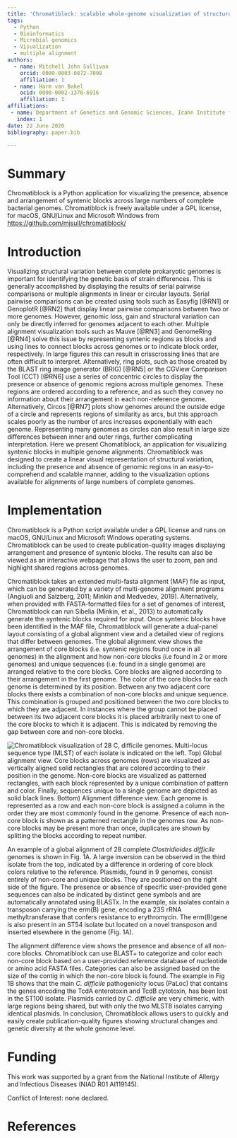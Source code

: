 ```yaml
---
title: 'Chromatiblock: scalable whole-genome visualization of structural differences in prokaryotes'
tags:
  - Python
  - Bioinformatics
  - Microbial genomics
  - Visualization
  - multiple alignment
authors:
  - name: Mitchell John Sullivan
    orcid: 0000-0003-0872-7098
    affiliation: 1
  - name: Harm van Bakel
    ocid: 0000-0002-1376-6916
    affiliation: 1
affiliations:
 - name: Department of Genetics and Genomic Sciences, Icahn Institute for Data Science and Genomic Technology, Icahn School of Medicine at Mount Sinai, New York, NY 10029, United States of America
   index: 1
date: 22 June 2020
bibliography: paper.bib

---
```


# Summary
Chromatiblock is a Python application for visualizing the presence, absence and
arrangement of syntenic blocks across large numbers of complete bacterial genomes.
Chromatiblock is freely available under a GPL license, for macOS, GNU/Linux and
Microsoft Windows from https://github.com/mjsull/chromatiblock/


# Introduction 

Visualizing structural variation between complete prokaryotic genomes is
important for identifying the genetic basis of strain differences. This is
generally accomplished by displaying the results of serial pairwise comparisons
or multiple alignments in linear or circular layouts. Serial pairwise
comparisons can be created using tools such as Easyfig [@RN1] or  GenoplotR [@RN2]
that display linear pairwise comparisons between two or more genomes. However, 
genomic loss, gain and structural variation can only be directly inferred for
genomes adjacent to each other. Multiple alignment visualization tools such as
Mauve [@RN3] and GenomeRing [@RN4] solve this issue by representing syntenic
regions as blocks and using lines to connect blocks across genomes or to
indicate block order, respectively. In large figures this can result in
crisscrossing lines that are often difficult to interpret. Alternatively, ring
plots, such as those created by the BLAST ring image generator (BRIG) [@RN5] or
the CGView Comparison Tool (CCT) [@RN6] use a series of concentric circles to
display the presence or absence of genomic regions across multiple genomes.
These regions are ordered according to a reference, and as such they convey
no information about their arrangement in each non-reference genome.
Alternatively, Circos [@RN7] plots show genomes around the outside edge of a
circle and represents regions of similarity as arcs, but this approach scales
poorly as the number of arcs increases exponentially with each genome.
Representing many genomes as circles can also result in large size differences
between inner and outer rings, further complicating interpretation. Here we
present Chomatiblock, an application for visualizing syntenic blocks in
multiple genome alignments. Chromatiblock was designed to create a linear
visual representation of structural variation, including the presence and
absence of genomic regions in an easy-to-comprehend and scalable manner, adding
to the visualization options available for alignments of large numbers of
complete genomes.

# Implementation

Chromatiblock is a Python script available under a GPL license and runs on
macOS, GNU/Linux and Microsoft Windows operating systems. Chromatiblock can be
used to create publication-quality images displaying arrangement and presence of
syntenic blocks. The results can also be viewed as an interactive webpage that
allows the user to zoom, pan and highlight shared regions across genomes.

Chromatiblock takes an extended multi-fasta alignment (MAF) file as input, which
can be generated by a variety of multi-genome alignment programs (Angiuoli and
Salzberg, 2011; Minkin and Medvedev, 2019). Alternatively, when provided with
FASTA-formatted files for a set of genomes of interest, Chromatiblock can run
Sibelia (Minkin, et al., 2013) to automatically generate the syntenic blocks
required for input. Once syntenic blocks have been identified in the MAF file,
Chromatiblock will generate a dual-panel layout consisting of a global alignment
view and a detailed view of regions that differ between genomes. The global
alignment view shows the arrangement of core blocks (i.e. syntenic regions found
once in all genomes) in the alignment and how non-core blocks (i.e found in 2 or
more genomes) and unique sequences (i.e. found in a single genome) are arranged
relative to the core blocks. Core blocks are aligned according to their
arrangement in the first genome. The color of the core blocks for each genome is
determined by its position. Between any two adjacent core blocks there exists a
combination of non-core blocks and unique sequence. This combination is grouped
and positioned between the two core blocks to which they are adjacent. In
instances where the group cannot be placed between its two adjacent core blocks
it is placed arbitrarily next to one of the core blocks to which it is
adjacent. This is indicated by removing the gap between core and non-core
blocks.

![Chromatiblock visualization of 28 *C, difficile* genomes.
Multi-locus sequence type (MLST) of each isolate is indicated on the left. Top)
Global alignment view. Core blocks across genomes (rows) are visualized as
vertically aligned solid rectangles that are colored according to their position
in the genome. Non-core blocks are visualized as patterned rectangles, with each
block represented by a unique combination of pattern and color. Finally,
sequences unique to a single genome are depicted as solid black lines.  Bottom)
Alignment difference view. Each genome is represented as a row and each non-core
block is assigned a column in the order they are most commonly found in the
genome. Presence of each non-core block is shown as a patterned rectangle in the
genomes row. As non-core blocks may be present more than once, duplicates are
shown by splitting the blocks according to repeat number.](https://raw.githubusercontent.com/mjsull/chromatiblock/master/paper/chromatiblock_figure.png)

An example of a global alignment of 28 complete *Clostridioides difficile* genomes is
shown in Fig. 1A. A large inversion can be observed in the third isolate from
the top, indicated by a difference in ordering of core block colors relative to
the reference. Plasmids, found in 9 genomes, consist entirely of non-core and
unique blocks. They are positioned on the right side of the figure. The presence
or absence of specific user-provided gene sequences can also be indicated by
distinct gene symbols and are automatically annotated using BLASTx. In the
example, six isolates contain a transposon carrying the erm(B) gene, encoding a
23S rRNA methyltransferase that confers resistance to erythromycin. The
erm(B)gene is also present in an ST54 isolate but located on a novel transposon
and inserted elsewhere in the genome (Fig. 1A).

The alignment difference view shows the presence and absence of all non-core
blocks. Chromatiblock can use BLAST+ to categorize and color each non-core
block based on a user-provided reference database of nucleotide or amino acid
FASTA files. Categories can also be assigned based on the size of the contig
in which the non-core block is found. The example in Fig 1B shows that the main
*C. difficile* pathogenicity locus (PaLoc) that contains the genes encoding the
TcdA enterotoxin and TcdB cytotoxin, has been lost in the ST100 isolate.
Plasmids carried by *C. difficile* are very chimeric, with large regions being
shared, but with only the two MLST8 isolates carrying identical plasmids. In
conclusion, Chromatiblock allows users to quickly and easily create 
publication-quality figures showing structural changes and genetic diversity
at the whole genome level.



# Funding

This work was supported by a grant from the National Institute of Allergy and Infectious Diseases (NIAD R01 AI119145).

Conflict of Interest: none declared.

# References

